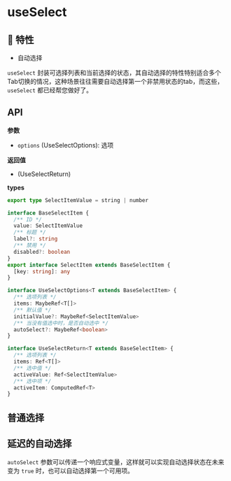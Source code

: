# useSelect

<Example class="mt-4">
  <ClentOnly>
    <useSelect-demo1 />
  </ClentOnly>
</Example>


## 🚀 特性

- 自动选择

`useSelect` 封装可选择列表和当前选择的状态，其自动选择的特性特别适合多个Tab切换的情况，这种场景往往需要自动选择第一个非禁用状态的tab，而这些，`useSelect` 都已经帮您做好了。


## API

**参数**

- `options` (UseSelectOptions): 选项

**返回值**

- (UseSelectReturn)

**types**

```ts
export type SelectItemValue = string | number

interface BaseSelectItem {
  /** ID */
  value: SelectItemValue
  /** 标题 */
  label?: string
  /** 禁用 */
  disabled?: boolean
}
export interface SelectItem extends BaseSelectItem {
  [key: string]: any
}

interface UseSelectOptions<T extends BaseSelectItem> {
  /** 选项列表 */
  items: MaybeRef<T[]>
  /** 默认值 */
  initialValue?: MaybeRef<SelectItemValue>
  /** 当没有值选中时，是否自动选中 */
  autoSelect?: MaybeRef<boolean>
}

interface UseSelectReturn<T extends BaseSelectItem> {
  /** 选项列表 */
  items: Ref<T[]>
  /** 选中值 */
  activeValue: Ref<SelectItemValue>
  /** 选中项 */
  activeItem: ComputedRef<T>
}
```

## 普通选择

<Example>
  <useSelect-demo2 />
</Example>

## 延迟的自动选择

`autoSelect` 参数可以传递一个响应式变量，这样就可以实现自动选择状态在未来变为 `true` 时，也可以自动选择第一个可用项。

<Example>
  <useSelect-demo3 />
</Example>